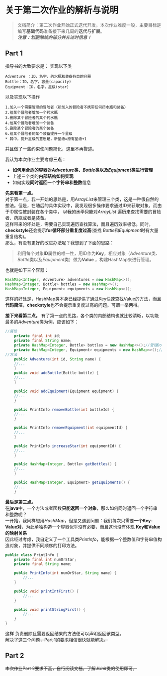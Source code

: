 # 关于第二次作业的解析与说明

> 文档简介：第二次作业开始正式迭代开发，本次作业难度一般，主要目标是编写**基础代码**准备接下来几周的**迭代与扩展**。  
> **_注意：划删除线的部分并非过时信息！_**
## Part 1

指导书的大致要求是：
实现以下类

```text
Adventure ：ID，名字，药水瓶和装备各自的容器
Bottle：ID，名字，容量(capacity)
Equipment：ID，名字，星级(star)
```

以及实现以下操作

```text
1.加入一个需要管理的冒险者（新加入的冒险者不携带任何药水瓶和装备）
2.给某个冒险者增加一个药水瓶
3.删除某个冒险者的某个药水瓶
4.给某个冒险者增加一个装备
5.删除某个冒险者的某个装备
6.给某个冒险者的某个装备提升一个星级
* 其中，提升星级的意思是，新星级=原有星级+1
```

并且做了一些约束使问题简化，这里不再赘述。

我认为本次作业主要考虑**三点**：

* **如何用合适的容器对*Adventure*类、*Bottle*类以及*Equipment*类进行管理**
* 上述三个类的**内部结构如何实现**
* 如何实现**同时返回**一个**字符串和整数**信息

**先来看第一点。**  
对于第一点，我一开始的思路是，用*ArrayList*来管理三个类，这是一种很自然的想法。但是，在随后的具体实现中，我发现很多操作要求通过ID来获取对象，而由于ID属性被封装在各个类中，
~~以我的水平只能~~对*ArrayList*
遍历来查找需要的冒险者、药瓶或者是装备。  
这样带来的坏处是，需要自己实现遍历查找算法，而且遍历效率极低。同时，**checkstyle**还会提示**for循环部分重复度过高**(查找
*Bottle*和*Equipment*时有大量重复结构)。  
那么，有没有更好的改进办法呢？我想到了下面的思路：
> 利用每个对象**ID**属性的唯一性，用ID作为**Key**，相应对象（*Adventure*类、*Bottle*类以及*Equipment*类）做为**Value**
> ，构建HashMap来进行管理。

也就是如下三个容器：

```java
HashMap<Integer, Adventure> adventures = new HashMap<>();
HashMap<Integer, Bottle> bottles = new HashMap<>();
HashMap<Integer, Equipment> equipments = new HashMap<>();
```

这样的好处是，HashMap类本身已经提供了通过Key快速查找Value的方法，而且**代码简洁**，**checkstyle**也不会提示重复度过高的问题。可谓一举两得。

**接下来看第二点。**
有了第一点的思路，各个类的内部结构也就比较清晰，以功能最多的*Adventure*类为例，应该如下：

```java
//属性
    private final int id;
    private final String name;
    private HashMap<Integer, Bottle> bottles = new HashMap<>();//管理Bottle
    private HashMap<Integer, Equipment> equipments = new HashMap<>();//管理Equipment
//方法
    public Adventure(int id, String name) {
    //...
    }
    public void addBottle(Bottle bottle) {
    //...
    }

    public void addEquipment(Equipment equipment) {
    //...
    }

    public PrintInfo removeBottle(int bottleId) {
    //...
    }

    public PrintInfo removeEquipment(int equipmentId) {
    //...
    }

    public PrintInfo increaseStar(int equipmentId) {
    //...
    }

    public HashMap<Integer, Bottle> getBottles() {
    //...
    }

    public HashMap<Integer, Equipment> getEquipments() {
    //...
    }
```

**最后是第三点。**  
在**java**中，一个方法或者函数**只能返回一个对象**，那么如何同时返回一个字符串和整数呢？  
一开始，我同样想用*HashMap*，但是又遇到问题：我们每次只需要**一个Key-Value对**，为此单独构造一个容器似乎没有必要，而且这也没有体现
**Key和Value的映射关系**  
因此经过考虑，我自定义了一个工具类*PrintInfo*，能根据一个整数值和字符串值构造对象，并提供不同顺序的打印方法。

```java
public class PrintInfo {
    private final int numOrStar;
    private final String name;

    public PrintInfo(int numOrStar, String name) {
        //...
    }

    public void printIntFirst() {
        //...
    }

    public void printStringFirst() {
        //...
    }
}
```

这样 负责删除且需要返回结果的方法便可以声明返回该类型。  
~~解决了这三个问题，Part 1的要求相信很快就能解决。~~

## Part 2

~~本次作业Part 2要求不高，自行阅读文档，了解*JUnit*类的使用即可。~~
